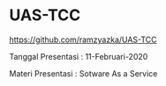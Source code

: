 # UAS-TCC

https://github.com/ramzyazka/UAS-TCC

Tanggal Presentasi : 11-Februari-2020

Materi Presentasi : Sotware As a Service
